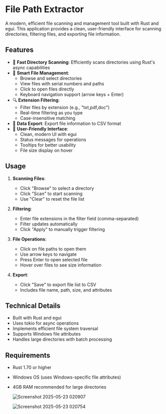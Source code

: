 # File Path Extractor

A modern, efficient file scanning and management tool built with Rust and egui. This application provides a clean, user-friendly interface for scanning directories, filtering files, and exporting file information.

## Features

- 🚀 **Fast Directory Scanning**: Efficiently scans directories using Rust's async capabilities
- 📁 **Smart File Management**: 
  - Browse and select directories
  - View files with serial numbers and paths
  - Click to open files directly
  - Keyboard navigation support (arrow keys + Enter)
- 🔍 **Extension Filtering**: 
  - Filter files by extension (e.g., "txt,pdf,doc")
  - Real-time filtering as you type
  - Case-insensitive matching
- 💾 **Data Export**: Export file information to CSV format
- 🎯 **User-Friendly Interface**:
  - Clean, modern UI with egui
  - Status messages for operations
  - Tooltips for better usability
  - File size display on hover

## Usage

1. **Scanning Files**:
   - Click "Browse" to select a directory
   - Click "Scan" to start scanning
   - Use "Clear" to reset the file list

2. **Filtering**:
   - Enter file extensions in the filter field (comma-separated)
   - Filter updates automatically
   - Click "Apply" to manually trigger filtering

3. **File Operations**:
   - Click on file paths to open them
   - Use arrow keys to navigate
   - Press Enter to open selected file
   - Hover over files to see size information

4. **Export**:
   - Click "Save" to export file list to CSV
   - Includes file name, path, size, and attributes

## Technical Details

- Built with Rust and egui
- Uses tokio for async operations
- Implements efficient file system traversal
- Supports Windows file attributes
- Handles large directories with batch processing

## Requirements

- Rust 1.70 or higher
- Windows OS (uses Windows-specific file attributes)
- 4GB RAM recommended for large directories

  ![Screenshot 2025-05-23 020907](https://github.com/user-attachments/assets/b4d645c9-2e5c-4a08-9ef3-869106c798b6)

  
  ![Screenshot 2025-05-23 020754](https://github.com/user-attachments/assets/3d6bf9b2-2e25-4291-bb0a-4f636cdf6848)
